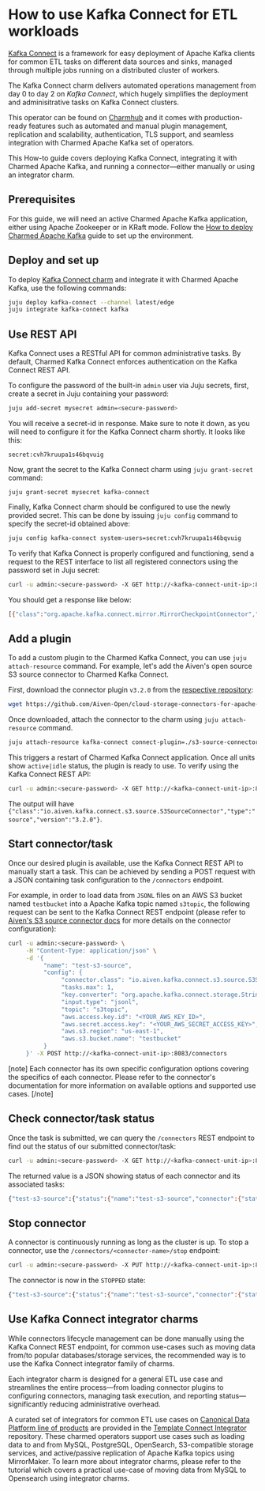 # How to use Kafka Connect for ETL workloads

[Kafka Connect](https://kafka.apache.org/documentation/#connect) is a framework for easy deployment of Apache Kafka clients for common ETL tasks on different data sources and sinks, managed through multiple jobs running on a distributed cluster of workers.

The Kafka Connect charm delivers automated operations management from day 0 to day 2 on *Kafka Connect*, which hugely simplifies the deployment and adminisitrative tasks on Kafka Connect clusters.

This operator can be found on [Charmhub](https://charmhub.io/kafka-connect) and it comes with production-ready features such as automated and manual plugin management, replication and scalability, authentication, TLS support, and seamless integration with Charmed Apache Kafka set of operators.

This How-to guide covers deploying Kafka Connect, integrating it with Charmed Apache Kafka, and running a connector—either manually or using an integrator charm.

## Prerequisites

For this guide, we will need an active Charmed Apache Kafka application, either using Apache Zookeeper or in KRaft mode. Follow the [How to deploy Charmed Apache Kafka](https://discourse.charmhub.io/t/charmed-kafka-documentation-how-to-deploy/13261) guide to set up the environment.

## Deploy and set up

To deploy [Kafka Connect charm](https://charmhub.io/kafka-connect) and integrate it with Charmed Apache Kafka, use the following commands:

```bash
juju deploy kafka-connect --channel latest/edge
juju integrate kafka-connect kafka
```

## Use REST API

Kafka Connect uses a RESTful API for common administrative tasks. By default, Charmed Kafka Connect enforces authentication on the Kafka Connect REST API.

To configure the password of the built-in `admin` user via Juju secrets, first, create a secret in Juju containing your password:

```bash
juju add-secret mysecret admin=<secure-password>
```

You will receive a secret-id in response. Make sure to note it down, as you will need to configure it for the Kafka Connect charm shortly. It looks like this:

```
secret:cvh7kruupa1s46bqvuig
```

Now, grant the secret to the Kafka Connect charm using `juju grant-secret` command:

```
juju grant-secret mysecret kafka-connect
```

Finally, Kafka Connect charm should be configured to use the newly provided secret. This can be done by issuing `juju config` command to specify the secret-id obtained above:

```bash
juju config kafka-connect system-users=secret:cvh7kruupa1s46bqvuig
```

To verify that Kafka Connect is properly configured and functioning, send a request to the REST interface to list all registered connectors using the password set in Juju secret:

```bash
curl -u admin:<secure-password> -X GET http://<kafka-connect-unit-ip>:8083/connector-plugins
```

You should get a response like below:

```bash
[{"class":"org.apache.kafka.connect.mirror.MirrorCheckpointConnector","type":"source","version":"3.9.0-ubuntu1"},{"class":"org.apache.kafka.connect.mirror.MirrorHeartbeatConnector","type":"source","version":"3.9.0-ubuntu1"},{"class":"org.apache.kafka.connect.mirror.MirrorSourceConnector","type":"source","version":"3.9.0-ubuntu1"}]
```

## Add a plugin

To add a custom plugin to the Charmed Kafka Connect, you can use `juju attach-resource` command. For example, let's add the Aiven's open source S3 source connector to Charmed Kafka Connect.

First, download the connector plugin `v3.2.0` from the [respective repository](https://github.com/Aiven-Open/cloud-storage-connectors-for-apache-kafka):

```bash
wget https://github.com/Aiven-Open/cloud-storage-connectors-for-apache-kafka/releases/download/v3.2.0/s3-source-connector-for-apache-kafka-3.2.0.tar
```

Once downloaded, attach the connector to the charm using `juju attach-resource` command.

```bash
juju attach-resource kafka-connect connect-plugin=./s3-source-connector-for-apache-kafka-3.2.0.tar
```

This triggers a restart of Charmed Kafka Connect application. Once all units show `active|idle` status, the plugin is ready to use. To verify using the Kafka Connect REST API:

```bash
curl -u admin:<secure-password> -X GET http://<kafka-connect-unit-ip>:8083/connector-plugins
```

The output will have  `{"class":"io.aiven.kafka.connect.s3.source.S3SourceConnector","type":"source","version":"3.2.0"}`.

## Start connector/task

Once our desired plugin is available, use the Kafka Connect REST API to manually start a task. This can be achieved by sending a POST request with a JSON containing task configuration to the `/connectors` endpoint.

For example, in order to load data from `JSONL` files on an AWS S3 bucket named `testbucket` into a Apache Kafka topic named `s3topic`, the following request can be sent to the Kafka Connect REST endpoint (please refer to [Aiven's S3 source connector docs](https://github.com/Aiven-Open/cloud-storage-connectors-for-apache-kafka/tree/main/s3-source-connector#readme) for more details on the connector configuration):

```bash
curl -u admin:<secure-password> \
     -H "Content-Type: application/json" \
     -d '{
          "name": "test-s3-source",
          "config": {
               "connector.class": "io.aiven.kafka.connect.s3.source.S3SourceConnector",
               "tasks.max": 1,
               "key.converter": "org.apache.kafka.connect.storage.StringConverter",
               "input.type": "jsonl",
               "topic": "s3topic",
               "aws.access.key.id": "<YOUR_AWS_KEY_ID>",
               "aws.secret.access.key": "<YOUR_AWS_SECRET_ACCESS_KEY>",
               "aws.s3.region": "us-east-1",
               "aws.s3.bucket.name": "testbucket"
          }
     }' -X POST http://<kafka-connect-unit-ip>:8083/connectors
```

[note]
Each connector has its own specific configuration options covering the specifics of each connector. Please refer to the connector's documentation for more information on available options and supported use cases.
[/note]

## Check connector/task status

Once the task is submitted, we can query the `/connectors` REST endpoint to find out the status of our submitted connector/task:

```bash
curl -u admin:<secure-password> -X GET http://<kafka-connect-unit-ip>:8083/connectors?expand=status
```

The returned value is a JSON showing status of each connector and its associated tasks:

```bash
{"test-s3-source":{"status":{"name":"test-s3-source","connector":{"state":"RUNNING","worker_id":"10.150.221.240:8083"},"tasks":[{"id":0,"state":"RUNNING","worker_id":"10.150.221.240:8083"}],"type":"source"}}}
```

## Stop connector

A connector is continuously running as long as the cluster is up. To stop a connector, use the `/connectors/<connector-name>/stop` endpoint:

```bash
curl -u admin:<secure-password> -X PUT http://<kafka-connect-unit-ip>:8083/connectors/test-s3-source/stop
```

The connector is now in the `STOPPED` state:

```bash
{"test-s3-source":{"status":{"name":"test-s3-source","connector":{"state":"STOPPED","worker_id":"10.150.221.240:8083"},"tasks":[],"type":"source"}}}
```

## Use Kafka Connect integrator charms

While connectors lifecycle management can be done manually using the Kafka Connect REST endpoint, for common use-cases such as moving data from/to popular databases/storage services, the recommended way is to use the Kafka Connect integrator family of charms.

Each integrator charm is designed for a general ETL use case and streamlines the entire process—from loading connector plugins to configuring connectors, managing task execution, and reporting status—significantly reducing administrative overhead.

A curated set of integrators for common ETL use cases on [Canonical Data Platform line of products](https://canonical.com/data) are provided in the [Template Connect Integrator](https://github.com/canonical/template-connect-integrator) repository. These charmed operators support use cases such as loading data to and from MySQL, PostgreSQL, OpenSearch, S3-compatible storage services, and active/passive replication of Apache Kafka topics using MirrorMaker. To learn more about integrator charms, please refer to the tutorial which covers a practical use-case of moving data from MySQL to Opensearch using integrator charms.
